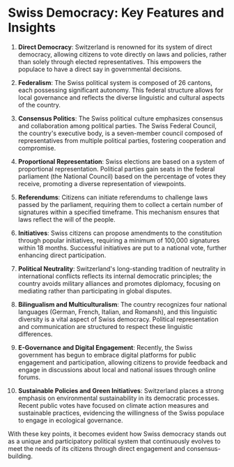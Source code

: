# Swiss Democracy: Key Features and Insights

1. **Direct Democracy**: Switzerland is renowned for its system of direct democracy, allowing citizens to vote directly on laws and policies, rather than solely through elected representatives. This empowers the populace to have a direct say in governmental decisions.

2. **Federalism**: The Swiss political system is composed of 26 cantons, each possessing significant autonomy. This federal structure allows for local governance and reflects the diverse linguistic and cultural aspects of the country.

3. **Consensus Politics**: The Swiss political culture emphasizes consensus and collaboration among political parties. The Swiss Federal Council, the country's executive body, is a seven-member council composed of representatives from multiple political parties, fostering cooperation and compromise.

4. **Proportional Representation**: Swiss elections are based on a system of proportional representation. Political parties gain seats in the federal parliament (the National Council) based on the percentage of votes they receive, promoting a diverse representation of viewpoints.

5. **Referendums**: Citizens can initiate referendums to challenge laws passed by the parliament, requiring them to collect a certain number of signatures within a specified timeframe. This mechanism ensures that laws reflect the will of the people.

6. **Initiatives**: Swiss citizens can propose amendments to the constitution through popular initiatives, requiring a minimum of 100,000 signatures within 18 months. Successful initiatives are put to a national vote, further enhancing direct participation.

7. **Political Neutrality**: Switzerland's long-standing tradition of neutrality in international conflicts reflects its internal democratic principles; the country avoids military alliances and promotes diplomacy, focusing on mediating rather than participating in global disputes.

8. **Bilingualism and Multiculturalism**: The country recognizes four national languages (German, French, Italian, and Romansh), and this linguistic diversity is a vital aspect of Swiss democracy. Political representation and communication are structured to respect these linguistic differences.

9. **E-Governance and Digital Engagement**: Recently, the Swiss government has begun to embrace digital platforms for public engagement and participation, allowing citizens to provide feedback and engage in discussions about local and national issues through online forums.

10. **Sustainable Policies and Green Initiatives**: Switzerland places a strong emphasis on environmental sustainability in its democratic processes. Recent public votes have focused on climate action measures and sustainable practices, evidencing the willingness of the Swiss populace to engage in ecological governance.

With these key points, it becomes evident how Swiss democracy stands out as a unique and participatory political system that continuously evolves to meet the needs of its citizens through direct engagement and consensus-building.
